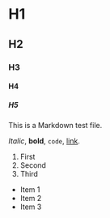 # H1

## H2

### H3

#### H4

##### H5

This is a Markdown test file.

_Italic_, **bold**, `code`, [link](https://example.com).

1. First
2. Second
3. Third

- Item 1
- Item 2
- Item 3
